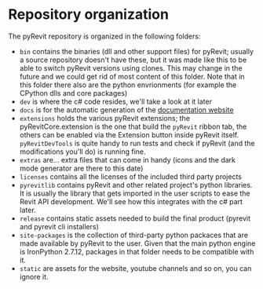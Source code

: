 # Repository organization

The pyRevit repository is organized in the following folders:

- `bin` contains the binaries (dll and other support files) for pyRevit; usually a source repository doesn't have these, but it was made like this to be able to switch pyRevit versions using clones. This may change in the future and we could get rid of most content of this folder. Note that in this folder there also are the python envrionments  (for example the CPython dlls and core packages)
- `dev` is where the c# code resides, we'll take a look at it later
- `docs` is for the automatic generation of the [documentation website](https://docs.pyrevitlabs.io/)
- `extensions` holds the various pyRevit extensions; the pyRevitCore.extension is the one that build the `pyRevit` ribbon tab, the others can be enabled via the Extension button inside pyRevit itself. `pyRevitDevTools` is quite handy to run tests and check if pyRevit (and the modifications you'll do) is running fine.
- `extras` are… extra files that can come in handy (icons and the dark mode generator are there to this date)
- `licenses` contains all the licenses of the included third party projects
- `pyrevitlib` contains pyRevit and other related project's python libraries. It is usually the library that gets imported in the user scripts to ease the Revit API development. We'll see how this integrates with the c# part later.
- `release` contains static assets needed to build the final product (pyrevit and pyrevit cli installers)
- `site-packages` is the collection of third-party python packaces that are made available by pyRevit to the user. Given that the main python engine is IronPython 2.7.12, packages in that folder needs to be compatible with it.
- `static` are assets for the website, youtube channels and so on, you can ignore it.
